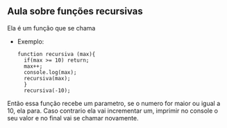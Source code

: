 ## Aula sobre funções recursivas

Ela é um função que se chama

- Exemplo:

      function recursiva (max){
        if(max >= 10) return;
        max++;
        console.log(max);
        recursiva(max);
        }
        recursiva(-10);

Então essa função recebe um parametro, se o numero for maior ou igual a 10, ela para. Caso contrario ela vai incrementar um, imprimir no console o seu valor e no final vai se chamar novamente.

